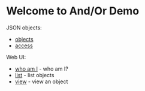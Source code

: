 
# Welcome to And/Or Demo

JSON objects:

+ [objects](objects/)
+ [access](access/)

Web UI:

+ [who am I](whoami.html) - who am I?
+ [list](list.html) - list objects
+ [view](view.html) - view an object
